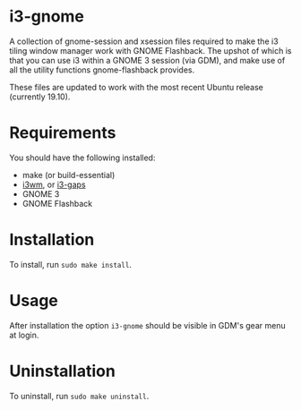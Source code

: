 # i3-gnome

A collection of gnome-session and xsession files required to make the i3 tiling window manager work with GNOME Flashback. The upshot of which is that you can use i3 within a GNOME 3 session (via GDM), and make use of all the utility functions gnome-flashback provides.

These files are updated to work with the most recent Ubuntu release (currently 19.10).

# Requirements

You should have the following installed:

* make (or build-essential)
* <a href="https://i3wm.org/">i3wm</a>, or <a href="https://github.com/Airblader/i3">i3-gaps</a>
* GNOME 3
* GNOME Flashback

# Installation

To install, run `sudo make install`.

# Usage

After installation the option `i3-gnome` should be visible in GDM's gear menu at login.

# Uninstallation

To uninstall, run `sudo make uninstall`.